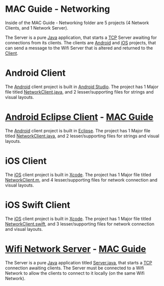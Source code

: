 MAC Guide - Networking
========

Inside of the MAC Guide - Networking folder are 5 projects (4 Network Clients, and 1 Network Server).

The Server is a pure [Java](http://www.java.com/en/download/faq/develop.xml) application, that starts a [TCP](http://www.webopedia.com/TERM/T/TCP.html) Server awaiting for connections from its clients. The clients are [Android](http://www.android.com/index.html) and [iOS](https://www.apple.com/ios/) projects, that can send a message to the Wifi Server that is altered and returned to the [Client](http://en.wikipedia.org/wiki/Client_(computing)).

Android Client
========

The [Android](http://www.android.com/index.html) client project is built in [Android Studio](http://developer.android.com/tools/studio/index.html). The project has 1 Major file titled [NetworkClient.java](https://github.com/the-mac/Tool-Kit/blob/master/MAC%20Guide%20-%20Networking/AndroidClient/app/src/main/java/us/mac/the/networking/NetworkClient.java), and 2 lesser/supporting files for strings and visual layouts.

[Android Eclipse Client](https://github.com/the-mac/Tool-Kit/tree/master/MAC%20Guide%20-%20Networking/AndroidEclipseClient) - [MAC Guide](https://github.com/the-mac/Tool-Kit/wiki/Android-Network-(Eclipse)--HowTo)
========

The [Android](http://www.android.com/index.html) client project is built in [Eclipse](https://eclipse.org/). The project has 1 Major file titled [NetworkClient.java](https://github.com/the-mac/Tool-Kit/blob/master/MAC%20Guide%20-%20Networking/AndroidEclipseClient/src/us/mac/the/networking/NetworkClient.java), and 2 lesser/supporting files for strings and visual layouts.

iOS Client
========

The [iOS](https://www.apple.com/ios/) client project is built in [Xcode](https://developer.apple.com/xcode/). The project has 1 Major file titled [NetworkClient.m](https://github.com/the-mac/Tool-Kit/blob/master/MAC%20Guide%20-%20Networking/iOS%20Client/iOS%20Client/NetworkClient.m), and 4 lesser/supporting files for network connection and visual layouts.

iOS Swift Client
========

The [iOS](https://www.apple.com/ios/) client project is built in [Xcode](https://developer.apple.com/xcode/). The project has 1 Major file titled [NetworkClient.swift](https://github.com/the-mac/Tool-Kit/blob/master/MAC%20Guide%20-%20Networking/iOS%20Swift%20Client/iOS%20Swift%20Client/NetworkClient.swift), and 3 lesser/supporting files for network connection and visual layouts.

[Wifi Network Server](https://github.com/the-mac/Tool-Kit/tree/master/MAC%20Guide%20-%20Networking/Wifi%20Server) - [MAC Guide](https://github.com/the-mac/Tool-Kit/wiki/Java-Server-(Eclipse)---HowTo)
========
The Server is a pure [Java](http://www.java.com/en/download/faq/develop.xml) application titled [Server.java](https://github.com/the-mac/Tool-Kit/blob/master/MAC%20Guide%20-%20Networking/Wifi%20Server/src/Server.java), that starts a [TCP](http://www.webopedia.com/TERM/T/TCP.html) connection awaiting clients. The Server must be connected to a Wifi Network to allow the clients to connect to it locally (on the same Wifi Network).
